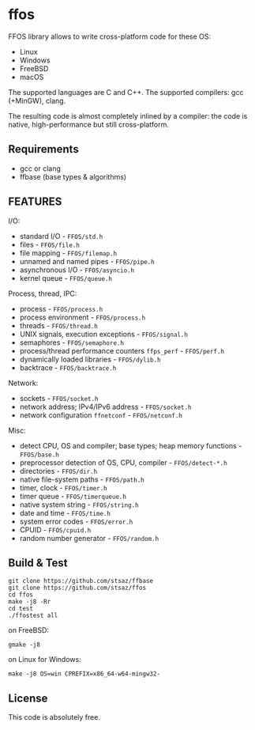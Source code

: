 # ffos

FFOS library allows to write cross-platform code for these OS:
* Linux
* Windows
* FreeBSD
* macOS

The supported languages are C and C++.
The supported compilers: gcc (+MinGW), clang.

The resulting code is almost completely inlined by a compiler: the code is native, high-performance but still cross-platform.


## Requirements

* gcc or clang
* ffbase (base types & algorithms)


## FEATURES

I/O:
* standard I/O - `FFOS/std.h`
* files - `FFOS/file.h`
* file mapping - `FFOS/filemap.h`
* unnamed and named pipes - `FFOS/pipe.h`
* asynchronous I/O - `FFOS/asyncio.h`
* kernel queue - `FFOS/queue.h`

Process, thread, IPC:
* process - `FFOS/process.h`
* process environment - `FFOS/process.h`
* threads - `FFOS/thread.h`
* UNIX signals, execution exceptions - `FFOS/signal.h`
* semaphores - `FFOS/semaphore.h`
* process/thread performance counters `ffps_perf` - `FFOS/perf.h`
* dynamically loaded libraries - `FFOS/dylib.h`
* backtrace - `FFOS/backtrace.h`

Network:
* sockets - `FFOS/socket.h`
* network address; IPv4/IPv6 address - `FFOS/socket.h`
* network configuration `ffnetconf` - `FFOS/netconf.h`

Misc:
* detect CPU, OS and compiler; base types; heap memory functions - `FFOS/base.h`
* preprocessor detection of OS, CPU, compiler - `FFOS/detect-*.h`
* directories - `FFOS/dir.h`
* native file-system paths - `FFOS/path.h`
* timer, clock - `FFOS/timer.h`
* timer queue - `FFOS/timerqueue.h`
* native system string - `FFOS/string.h`
* date and time - `FFOS/time.h`
* system error codes - `FFOS/error.h`
* CPUID - `FFOS/cpuid.h`
* random number generator - `FFOS/random.h`


## Build & Test

	git clone https://github.com/stsaz/ffbase
	git clone https://github.com/stsaz/ffos
	cd ffos
	make -j8 -Rr
	cd test
	./ffostest all

on FreeBSD:

	gmake -j8

on Linux for Windows:

	make -j8 OS=win CPREFIX=x86_64-w64-mingw32-


## License

This code is absolutely free.
